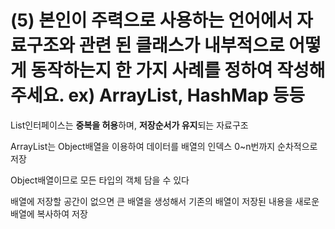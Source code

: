 # (5) 본인이 주력으로 사용하는 언어에서 자료구조와 관련 된 클래스가 내부적으로 어떻게 동작하는지 한 가지 사례를 정하여 작성해주세요. ex) ArrayList, HashMap 등등
List인터페이스는 **중복을 허용**하며, **저장순서가 유지**되는 자료구조

ArrayList는 Object배열을 이용하여 데이터를 배열의 인덱스 0~n번까지 순차적으로 저장

Object배열이므로 모든 타입의 객체 담을 수 있다

배열에 저장할 공간이 없으면 큰 배열을 생성해서 기존의 배열이 저장된 내용을 새로운 배열에 복사하여 저장